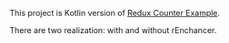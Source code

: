 This project is Kotlin version of [Redux Counter Example](https://github.com/reduxjs/redux/tree/master/examples/counter). 

There are two realization: with and without rEnchancer.